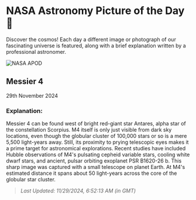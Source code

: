 
  # NASA Astronomy Picture of the Day 🌌

  Discover the cosmos! Each day a different image or photograph of our fascinating universe is featured, along with a brief explanation written by a professional astronomer.

![NASA APOD](https://apod.nasa.gov/apod/image/2411/m4_STXL16200_RC14_LRGB.jpg)

## Messier 4

29th November 2024

### Explanation: 

Messier 4 can be found west of bright red-giant star Antares, alpha star of the constellation Scorpius. M4 itself is only just visible from dark sky locations, even though the globular cluster of 100,000 stars or so is a mere 5,500 light-years away. Still, its proximity to prying telescopic eyes makes it a prime target for astronomical explorations. Recent studies have included Hubble observations of M4's pulsating cepheid variable stars, cooling white dwarf stars, and ancient, pulsar orbiting exoplanet PSR B1620-26 b. This sharp image was captured with a small telescope on planet Earth. At M4's estimated distance it spans about 50 light-years across the core of the globular star cluster.

> _Last Updated: 11/29/2024, 6:52:13 AM (in GMT)_
